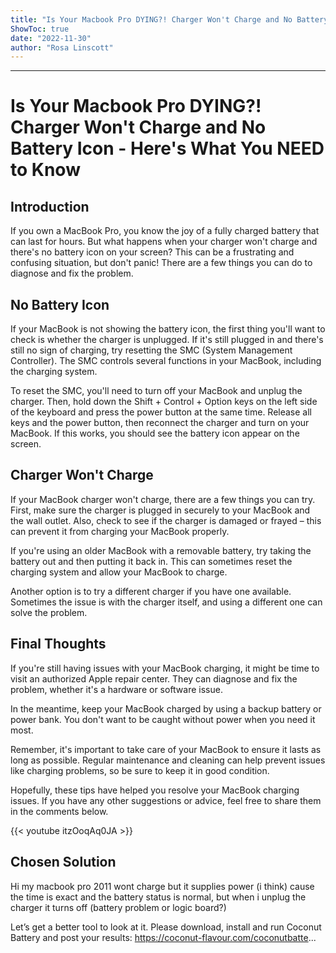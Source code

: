 ```yaml
---
title: "Is Your Macbook Pro DYING?! Charger Won't Charge and No Battery Icon - Here's What You NEED to Know"
ShowToc: true 
date: "2022-11-30"
author: "Rosa Linscott"
---
```

*****
# Is Your Macbook Pro DYING?! Charger Won't Charge and No Battery Icon - Here's What You NEED to Know

## Introduction

If you own a MacBook Pro, you know the joy of a fully charged battery that can last for hours. But what happens when your charger won't charge and there's no battery icon on your screen? This can be a frustrating and confusing situation, but don't panic! There are a few things you can do to diagnose and fix the problem.

## No Battery Icon

If your MacBook is not showing the battery icon, the first thing you'll want to check is whether the charger is unplugged. If it's still plugged in and there's still no sign of charging, try resetting the SMC (System Management Controller). The SMC controls several functions in your MacBook, including the charging system.

To reset the SMC, you'll need to turn off your MacBook and unplug the charger. Then, hold down the Shift + Control + Option keys on the left side of the keyboard and press the power button at the same time. Release all keys and the power button, then reconnect the charger and turn on your MacBook. If this works, you should see the battery icon appear on the screen.

## Charger Won't Charge

If your MacBook charger won't charge, there are a few things you can try. First, make sure the charger is plugged in securely to your MacBook and the wall outlet. Also, check to see if the charger is damaged or frayed – this can prevent it from charging your MacBook properly.

If you're using an older MacBook with a removable battery, try taking the battery out and then putting it back in. This can sometimes reset the charging system and allow your MacBook to charge.

Another option is to try a different charger if you have one available. Sometimes the issue is with the charger itself, and using a different one can solve the problem.

## Final Thoughts

If you're still having issues with your MacBook charging, it might be time to visit an authorized Apple repair center. They can diagnose and fix the problem, whether it's a hardware or software issue.

In the meantime, keep your MacBook charged by using a backup battery or power bank. You don't want to be caught without power when you need it most.

Remember, it's important to take care of your MacBook to ensure it lasts as long as possible. Regular maintenance and cleaning can help prevent issues like charging problems, so be sure to keep it in good condition.

Hopefully, these tips have helped you resolve your MacBook charging issues. If you have any other suggestions or advice, feel free to share them in the comments below.

{{< youtube itzOoqAq0JA >}} 



## Chosen Solution
 Hi my macbook pro 2011 wont charge but  it supplies power (i think) cause the time is exact and the battery status is normal, but when i unplug the charger it turns off (battery problem or logic board?)

 Let’s get a better tool to look at it.  Please download, install and run Coconut Battery and post your results:
https://coconut-flavour.com/coconutbatte...




